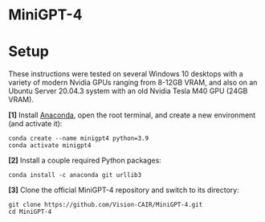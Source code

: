 # MiniGPT-4

# Setup

These instructions were tested on several Windows 10 desktops with a variety of modern Nvidia GPUs ranging from 8-12GB VRAM, and also on an Ubuntu Server 20.04.3 system with an old Nvidia Tesla M40 GPU (24GB VRAM).

**[1]** Install [Anaconda](https://www.anaconda.com/products/individual), open the root terminal, and create a new environment (and activate it):
```
conda create --name minigpt4 python=3.9
conda activate minigpt4
```

**[2]** Install a couple required Python packages:
```
conda install -c anaconda git urllib3
```

**[3]** Clone the official MiniGPT-4 repository and switch to its directory:
```
git clone https://github.com/Vision-CAIR/MiniGPT-4.git
cd MiniGPT-4
```



